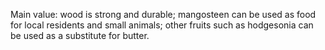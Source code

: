 <style>
:root {
    font-family: Times, "Times New Roman", Georgia, serif;
}
.eye {
    font-weight: 1000;
    color: green;
}
</style>

Main value: wood is strong and durable; mangosteen can be used as food for local residents and small animals; other fruits such as hodgesonia can be used as a substitute for butter.